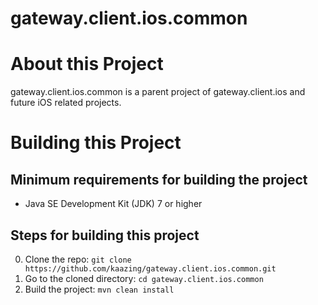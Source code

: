 # gateway.client.ios.common

# About this Project

gateway.client.ios.common is a parent project of gateway.client.ios and future iOS related projects.

# Building this Project

## Minimum requirements for building the project

* Java SE Development Kit (JDK) 7 or higher

## Steps for building this project

0. Clone the repo: ```git clone https://github.com/kaazing/gateway.client.ios.common.git```
0. Go to the cloned directory: ```cd gateway.client.ios.common```
0. Build the project: ```mvn clean install```

